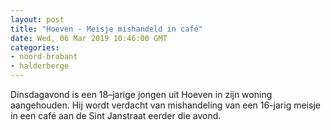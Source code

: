```yaml
---
layout: post
title: "Hoeven - Meisje mishandeld in café"
date: Wed, 06 Mar 2019 10:46:00 GMT
categories: 
- noord-brabant 
- halderberge 
---
```


Dinsdagavond is een 18–jarige jongen uit Hoeven in zijn woning aangehouden. Hij wordt verdacht van mishandeling van een 16-jarig meisje in een café aan de Sint Janstraat eerder die avond.
